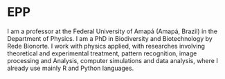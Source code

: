 # EPP
I am a professor at the Federal University of Amapá (Amapá, Brazil) in the Department of Physics. I am a PhD in Biodiversity and Biotechnology by Rede Bionorte. I work with physics applied, with researches involving theoretical and experimental treatment,  pattern recognition, image processing and Analysis, computer simulations and data analysis, where I already use mainly R and Python languages.
